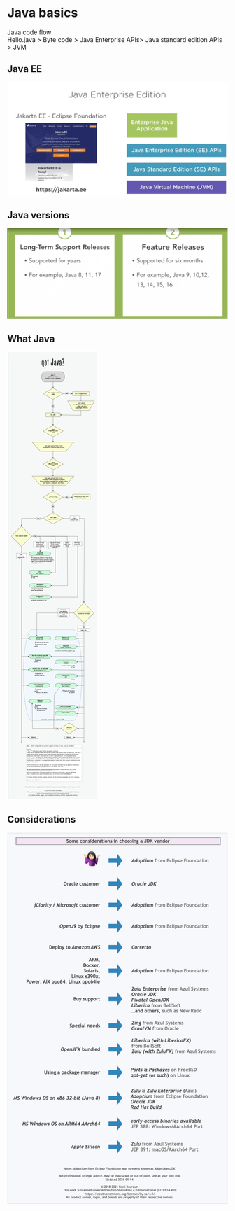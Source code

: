 # Java basics
Java code flow  
Hello.java > Byte code > Java Enterprise APIs> Java standard edition APIs > JVM  

## Java EE
![Java EE](images/java-ee.png)

## Java versions
![Java versions](images/java-versions.png)

## What Java
![What Java](images/what-jdk.png)

## Considerations
![Considerations](images/considerations.png)
